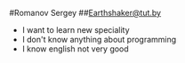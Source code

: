 #Romanov Sergey
##Earthshaker@tut.by
* I want to learn new speciality
* I don't know anything about programming
* I know english not very good

